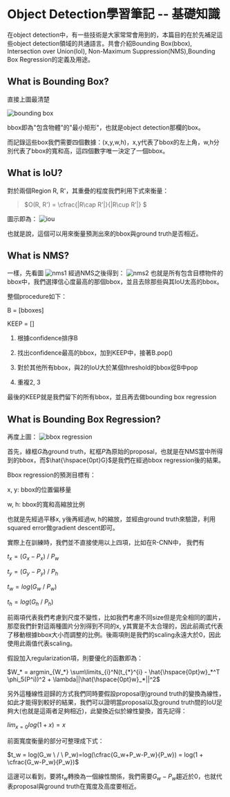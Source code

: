 # Object Detection學習筆記 -- 基礎知識

在object detection中，有一些技術是大家常常會用到的，本篇目的在於先補足這些object detection領域的共通語言。共會介紹Bounding Box(bbox), Intersection over Union(IoI), Non-Maximum Suppression(NMS),Bounding Box Regression的定義及用途。


## What is Bounding Box?

直接上圖最清楚

![bounding box](pics/0_1.png)

bbox即為"包含物體"的"最小矩形"，也就是object detection那欄的box。

而記錄這些box我們需要四個數據：(x,y,w,h)，x,y代表了bbox的左上角，w,h分別代表了bbox的寬和高，這四個數字唯一決定了一個bbox。

## What is IoU?

對於兩個Region R, R'，其重疊的程度我們利用下式來衡量：

>$O(R, R') = \cfrac{|R\cap R'|}{|R\cup R'|} $

圖示即為：
![iou](pics/0_2.png)

也就是說，這個可以用來衡量預測出來的bbox與ground truth是否相近。

## What is NMS?
一樣，先看圖
![nms1](pics/0_3.png)
經過NMS之後得到：
![nms2](pics/0_4.png)
也就是所有包含目標物件的bbox中，我們選擇信心度最高的那個bbox，並且去除那些與其IoU太高的bbox。

整個procedure如下：

B = [bboxes]

KEEP = []

1. 根據confidence排序B

2. 找出confidence最高的bbox，加到KEEP中，接著B.pop()

3. 對於其他所有bbox，與2的IoU大於某個threshold的bbox從B中pop

4. 重複2, 3

最後的KEEP就是我們留下的所有bbox，並且再去做bounding box regression

## What is Bounding Box Regression?

再度上圖：
![bbox regression](pics/0_5.png)

首先，綠框$G$為ground truth，紅框$P$為原始的proposal，也就是在NMS當中所得到的bbox，而$\hat{\hspace{0pt}G}$是我們在經過bbox regression後的結果。

Bbox regression的預測目標有：

x, y: bbox的位置偏移量

w, h: bbox的寬和高縮放比例

也就是先經過平移x, y後再經過w, h的縮放，並經由ground truth來驗證，利用squared error做gradient descent即可。

實際上在訓練時，我們並不直接使用以上四項，比如在R-CNN中， 我們有

$t_x = (G_x - P_x)\ / \ P_w$

$t_y = (G_y - P_y)\ / \ P_h$

$t_w = log(G_w \ / \ P_w)$

$t_h = log(G_h \ / \ P_h)$

前兩項代表我們考慮到尺度不變性，比如我們考慮不同size但是完全相同的圖片，那麼我們針對這兩種圖片分別得到不同的x, y其實是不太合理的，因此前兩式代表了移動根據bbox大小而調整的比例。後兩項則是我們的scaling永遠大於0，因此使用此兩值代表scaling。

假設加入regularization項，則要優化的函數即為：

$W_* = argmin_{W_*} \sum\limits_{i}^N(t_{*}^{i} - \hat{\hspace{0pt}w}_*^T \phi_5(P^i))^2 + \lambda||\hat{\hspace{0pt}w}_*||^2$

另外這種線性迴歸的方式我們同時要假設proposal到ground truth的變換為線性，如此才能得到較好的結果，我們可以證明當proposal以及ground truth間的IoU足夠大(也就是這兩者足夠相近)，此變換近似於線性變換，首先記得：

$lim_{x=0}log(1+x) = x$

前面寬度衡量的部分可整理成下式：

$t_w = log(G_w \ / \ P_w)=log(\cfrac{G_w+P_w-P_w}{P_w}) = log(1 + \cfrac{G_w-P_w}{P_w})$

這邊可以看到，要將$t_w$轉換為一個線性關係，我們需要$G_w - P_w$趨近於0，也就代表proposal與ground truth在寬度及高度要相近。